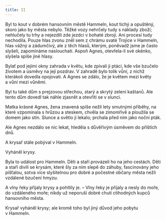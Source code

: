 ```yaml
---
title: II
---
```


Byl to kout v dobrém hansovním městě Hammeln, kout tichý a opuštěný, skoro jako by města nebylo. Těžké vozy nehrčely tudy s náklady zboží; nehlučely tu trhy a nejezdili zde jezdci v bohaté zbroji. Ani procesí tudy nechodila. Pouze hlas zvonu zněl sem z chrámu svaté Trojice v Hammeln, hlas vážný a zádumčivý, ale z těch hlasů, kterým, poněvadž jsme je často slyšeli, zapomínáme naslouchati. Aspoň Agnes, otevřela-li své okénko, slyšela spíše jiné hlasy.

Bylať pod jejími okny zahrada v květu, kde zpívali jí ptáci, kde vše bzučelo životem a úsměvy na její pozdrav. V zahradě bylo tolik vůní, z nichž kterákoli dovedla opojovati. A Agnes se zdálo, že je květem mezi květy a vůní mezi vůněmi.

Byl tu také dům s prejzovou střechou, starý a skrytý zelení kaštanů. Ale tento dům dovedl tak náhle zjasnět a otevříti se v slunci.

Matka krásné Agnes, žena znavená spíše nežli lety smutnými příběhy, na které vzpomínala s hrůzou a steskem, chvěla se zimomřivě a ploužila se domem jako stín. Slunce a světlo ji lekalo; prchala před ním jako noční pták.

Ale Agnes nezdálo se nic lekat, hleděla s důvěřivým úsměvem do příštích dnů.

A krysař stále pobýval v Hammeln.

Vyháněl krysy.

Byla to událost pro Hammeln. Děti a staří provázeli ho na jeho cestách. Děti a staří divili se krysám, které šly za ním slepě do záhuby, fascinovány jeho píšťalou, sotva více slyšitelnou pro dobré a počestné občany města nežli vzdálené bzučení hmyzu.

A vlny řeky přijaly krysy a pohltily je. – Vlny řeky je přijaly a nesly do moře, do vzdáleného moře; nikdy už neporuší dobré chuti ctihodných kupců hansovního města.

Krysař vyháněl krysy; ale kromě toho byl jiný důvod jeho pobytu v Hammeln.
